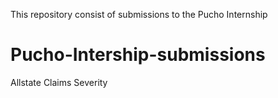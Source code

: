This repository consist of submissions to the Pucho Internship

# Pucho-Intership-submissions
Allstate Claims Severity
